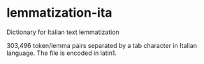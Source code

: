 # lemmatization-ita
Dictionary for Italian text lemmatization

303,496 token/lemma pairs separated by a tab character in Italian language. The file is encoded in latin1. 

